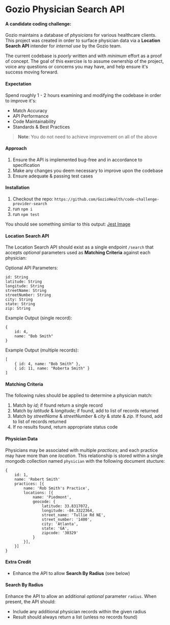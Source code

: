 # Gozio Physician Search API

#### A candidate coding challenge:
Gozio maintains a database of *physicians* for various healthcare clients. This project was created in order to surface physician data via a **Location Search API** intender for *internal use* by the Gozio team.

The current codebase is *poorly* written and with *minimum* effort as a proof of concept. The goal of this exercise is to assume ownership of the project, voice any questions or concerns you may have, and help ensure it's success moving forward.

#### Expectation
Spend roughly 1 - 2 hours examining and modifying the codebase in order to improve it's:
* Match Accuracy
* API Performance
* Code Maintainability
* Standards & Best Practices

> **Note**: You do not need to achieve improvement on all of the above


#### Approach

1. Ensure the API is implemented bug-free and in accordance to specification
2. Make any changes you deem necessary to improve upon the codebase
4. Ensure adequate & passing test cases

#### Installation
1. Checkout the repo: `https://github.com/GozioHealth/code-challenge-provider-search`
2. run `npm i`
3. run `npm test`

You should see something simliar to this output:
[Jest Image](./jest.png)

#### Location Search API
The Location Search API should exist as a single endpoint `/search` that accepts *optional* parameters used as **Matching Criteria** against each physician:

Optional API Parameters:
```
id: String
latitude: String
longitude: String
streetName: String
streetNumber: String
city: String
state: String
zip: String
```

Example Output (single record):
```
{
    id: 4,
    name: "Bob Smith"
}
```

Example Output (multiple records):
```
[
    { id: 4, name: "Bob Smith" },
    { id: 11, name: "Roberta Smith" }
]
```

#### Matching Criteria
The following rules should be applied to determine a physician match:
1. Match by *id*; if found return a single record
2. Match by *latitude* & *longitude*; if found, add to list of records returned
3. Match by *streetName* & *streetNumber* & *city* & *state* & *zip*. If found, add to list of records returned
4. If no results found, return appropriate status code

#### Physician Data
Physicians may be associated with multiple *practices*; and each practice may have more than one *location*. This relationship is stored within a single mongodb collection named `physician` with the following document stucture:

```
{
    id: 1,
    name: 'Robert Smith'
    practices: [{
        name: 'Rob Smith's Practice',
        locations: [{
            name: 'Piedmont',
            geocode: {
                latitude: 33.8317072,
                longitude: -84.3322364,
                street_name: 'Tullie Rd NE',
                street_number: '1400',
                city: 'Atlanta',
                state: 'GA',
                zipcode: '30329'
            }
        }],
    }]
}
```

#### Extra Credit
* Enhance the API to allow **Search By Radius** (see below)


#### Search By Radius
Enhance the API to allow an additional *optional* parameter `radius`. When present, the API should:
* Include any additional physician records within the given radius
* Result should always return a list (unless no records found)